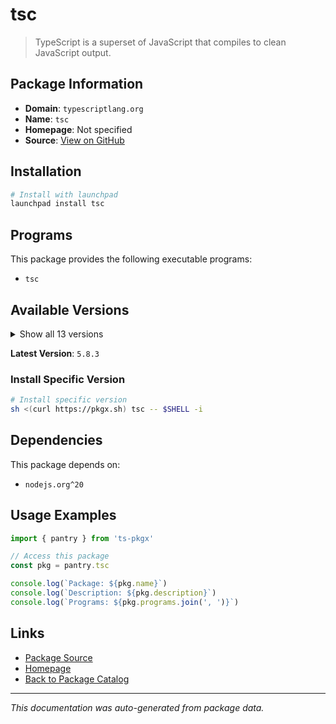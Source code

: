 # tsc

> TypeScript is a superset of JavaScript that compiles to clean JavaScript output.

## Package Information

- **Domain**: `typescriptlang.org`
- **Name**: `tsc`
- **Homepage**: Not specified
- **Source**: [View on GitHub](https://github.com/pkgxdev/pantry/tree/main/projects/typescriptlang.org/package.yml)

## Installation

```bash
# Install with launchpad
launchpad install tsc
```

## Programs

This package provides the following executable programs:

- `tsc`

## Available Versions

<details>
<summary>Show all 13 versions</summary>

- `5.8.3`, `5.8.2`, `5.7.3`, `5.7.2`, `5.6.3`
- `5.6.2`, `5.5.4`, `5.5.3`, `5.5.2`, `5.4.5`
- `5.4.4`, `5.4.3`, `5.4.2`

</details>

**Latest Version**: `5.8.3`

### Install Specific Version

```bash
# Install specific version
sh <(curl https://pkgx.sh) tsc -- $SHELL -i
```

## Dependencies

This package depends on:

- `nodejs.org^20`

## Usage Examples

```typescript
import { pantry } from 'ts-pkgx'

// Access this package
const pkg = pantry.tsc

console.log(`Package: ${pkg.name}`)
console.log(`Description: ${pkg.description}`)
console.log(`Programs: ${pkg.programs.join(', ')}`)
```

## Links

- [Package Source](https://github.com/pkgxdev/pantry/tree/main/projects/typescriptlang.org/package.yml)
- [Homepage](#)
- [Back to Package Catalog](../../package-catalog.md)

---

*This documentation was auto-generated from package data.*
